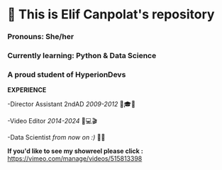 # 🌱 This is Elif Canpolat's repository 

### Pronouns: She/her


### Currently learning: Python & Data Science


### A proud student of HyperionDevs

**EXPERIENCE**

-Director Assistant 2ndAD   _2009-2012_      🔑🎓📝

-Video Editor               _2014-2024_      🎥💻🎬

-Data Scientist             _from now on :)_ 🐣🐥

**If you'd like to see my showreel please click :** https://vimeo.com/manage/videos/515813398





